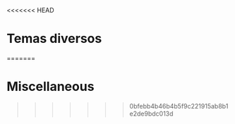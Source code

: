 <<<<<<< HEAD
# Temas diversos

=======

# Miscellaneous
>>>>>>> 0bfebb4b46b4b5f9c221915ab8b1e2de9bdc013d

